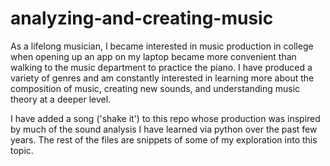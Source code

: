 # analyzing-and-creating-music
As a lifelong musician, I became interested in music production in college when opening up an app on my laptop became more convenient than walking to the music department to practice the piano. I have produced a variety of genres and am constantly interested in learning more about the composition of music, creating new sounds, and understanding music theory at a deeper level.

I have added a song ('shake it') to this repo whose production was inspired by much of the sound analysis I have learned via python over the past few years. The rest of the files are snippets of some of my exploration into this topic.
